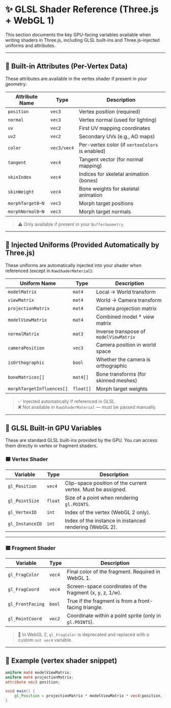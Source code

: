 # ✨ GLSL Shader Reference (Three.js + WebGL 1)

This section documents the key GPU-facing variables available when writing shaders in Three.js, including GLSL built-ins and Three.js-injected uniforms and attributes.

---

## 📌 Built-in Attributes (Per-Vertex Data)

These attributes are available in the vertex shader if present in your geometry:

| Attribute Name     | Type        | Description                                      |
|--------------------|-------------|--------------------------------------------------|
| `position`         | `vec3`      | Vertex position (required)                       |
| `normal`           | `vec3`      | Vertex normal (used for lighting)                |
| `uv`               | `vec2`      | First UV mapping coordinates                     |
| `uv2`              | `vec2`      | Secondary UVs (e.g., AO maps)                    |
| `color`            | `vec3/vec4` | Per-vertex color (if `vertexColors` is enabled)  |
| `tangent`          | `vec4`      | Tangent vector (for normal mapping)              |
| `skinIndex`        | `vec4`      | Indices for skeletal animation (bones)           |
| `skinWeight`       | `vec4`      | Bone weights for skeletal animation              |
| `morphTarget0~N`   | `vec3`      | Morph target positions                           |
| `morphNormal0~N`   | `vec3`      | Morph target normals                             |

> ⚠️ Only available if present in your `BufferGeometry`.

---

## 🧠 Injected Uniforms (Provided Automatically by Three.js)

These uniforms are automatically injected into your shader when referenced (except in `RawShaderMaterial`):

| Uniform Name               | Type       | Description                                       |
|----------------------------|------------|---------------------------------------------------|
| `modelMatrix`              | `mat4`     | Local → World transform                           |
| `viewMatrix`               | `mat4`     | World → Camera transform                          |
| `projectionMatrix`         | `mat4`     | Camera projection matrix                          |
| `modelViewMatrix`          | `mat4`     | Combined model * view matrix                      |
| `normalMatrix`             | `mat3`     | Inverse transpose of `modelViewMatrix`            |
| `cameraPosition`           | `vec3`     | Camera position in world space                    |
| `isOrthographic`           | `bool`     | Whether the camera is orthographic                |
| `boneMatrices[]`           | `mat4[]`   | Bone transforms (for skinned meshes)              |
| `morphTargetInfluences[]` | `float[]`  | Morph target weights                              |

> ✅ Injected automatically if referenced in GLSL.  
> ❌ Not available in `RawShaderMaterial` — must be passed manually.

---

## 🧬 GLSL Built-in GPU Variables

These are standard GLSL built-ins provided by the GPU. You can access them directly in vertex or fragment shaders.

### 🟦 Vertex Shader

| Variable         | Type      | Description                                                |
|------------------|-----------|------------------------------------------------------------|
| `gl_Position`    | `vec4`    | Clip-space position of the current vertex. Must be assigned. |
| `gl_PointSize`   | `float`   | Size of a point when rendering `gl.POINTS`.                |
| `gl_VertexID`    | `int`     | Index of the vertex (WebGL 2 only).                        |
| `gl_InstanceID`  | `int`     | Index of the instance in instanced rendering (WebGL 2).    |

---

### 🟨 Fragment Shader

| Variable           | Type     | Description                                                   |
|--------------------|----------|---------------------------------------------------------------|
| `gl_FragColor`     | `vec4`   | Final color of the fragment. Required in WebGL 1.             |
| `gl_FragCoord`     | `vec4`   | Screen-space coordinates of the fragment (x, y, z, 1/w).      |
| `gl_FrontFacing`   | `bool`   | True if the fragment is from a front-facing triangle.         |
| `gl_PointCoord`    | `vec2`   | Coordinate within a point sprite (only in `gl.POINTS`).       |

> 🧪 In WebGL 2, `gl_FragColor` is deprecated and replaced with a custom `out vec4` variable.

---

## 🔎 Example (vertex shader snippet)

```glsl
uniform mat4 modelViewMatrix;
uniform mat4 projectionMatrix;
attribute vec3 position;

void main() {
    gl_Position = projectionMatrix * modelViewMatrix * vec4(position, 1.0);
}
```

